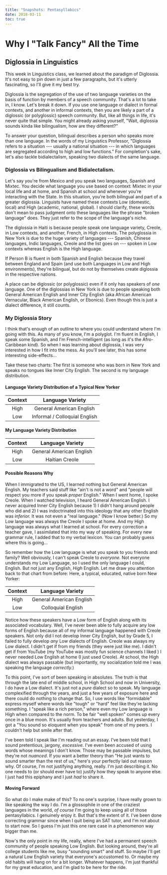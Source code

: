 ```yaml
---
title: "Snapshots: Pentasyllabics"
date: 2018-03-11
toc: true
---
```


# Why I "Talk Fancy" All the Time

## Diglossia in Linguistics

This week in Linguistics class, we learned about the paradigm of Diglossia. It's
not easy to pin down in just a few paragraphs, but it's utterly fascinating, so
I'll give it my best try.

Diglossia is the segregation of the use of two language varieties on the basis
of function by members of a speech community. That's a lot to take in, I know. Let's break
it down. If you use one language or dialect in formal contexts, and another in
informal contexts, then you are likely a part of a diglossic (or polyglossic)
speech community. But, like all things in life, it's never quite that simple.
You might already asking yourself, "Wait, diglossia sounds kinda like
bilingualism, how are they different?"

To answer your question, bilingual describes a person who speaks more than one
language. In the words of my Linguistics Professor, "Diglossia refers to a
situation --- usually a national situation --- in which languages are segregated
according to high and low functions." For completion's sake, let's also tackle
bidialectalism, speaking two dialects of the same language.

### Diglossia vs Bilingualism and Bidialectalism.

Let's say you're from Mexico and you speak two languages, Spanish and Mixtec.
You decide what language you use based on context: Mixtec in your local life and
at home, and Spanish at school and whenever you're interacting with the State.
In this situation, you're both bilingual and part of a greater diglossia.
Linguists have named these contexts Low (domestic, local) and High (academic,
national, global). I should clarify, these words don't mean to pass judgment
onto these languages like the phrase "broken language" does. They just refer to
the scope of the language's niche.

The diglossia in Haiti is because people speak one language variety, Creole, in
Low contexts, and another, French, in High contexts. The polyglossia in New York
is due to the huge variety of languages --- Spanish, Chinese languages, Indic
languages, Creole and the list goes on --- spoken in Low contexts whereas
English is the High language.

If Person B is fluent in both Spanish and English because they travel between
England and Spain (and use both Languages in Low and High environments), they're
bilingual, but do not by themselves create diglossia in the respective nations.

A place can be diglossic (or polyglossic) even if it only has speakers of *one*
language. One of the diglossias in New York is due to people speaking both
General American English and Inner City English (aka African American
Vernacular, Black American English, or Ebonics). Even though this is just a
dialect difference, it still counts.

### My Diglossia Story

I think that's enough of an outline to where you could understand where I'm
going with this. As many of you know, I'm a polyglot. I'm fluent in English, I
speak some Spanish, and I'm French-intelligent (as long as it's the
Afro-Caribbean kind). So when I was learning about diglossia, I was very
interested in how I fit into the mess. As you'll see later, this has some
interesting side-effects...

Take these two charts: The first is someone who was born in New York and speaks
no tongues like Inner City English. The second is my language distribution.

#### Language Variety Distribution of a Typical New Yorker

| Context    | Language Variety                |
| :--------: | :-----------------------------: |
| High       | General American English        |
| Low        | Informal / Colloquial English   |

#### My Language Variety Distribution

| Context    | Language Variety          |
| :--------: | :-----------------------: |
| High       | General American English  |
| Low        | Haitian Creole            |


#### Possible Reasons Why

When I immigrated to the US, I learned nothing but General American English. My
teachers said stuff like "ain't is not a word" and "people will respect you more
if you speak *proper* English." When I went home, I spoke Creole. When I watched
television, I heard General American English. I never acquired Inner City
English because 1) I didn't hang around people who did and 2) I was
indoctrinated into this ideology that any other English was *inferior.* It was
not even a "real language." (Now I know better.) So my Low language was always
the Creole I spoke at home. And my High language was always what I learned at
school. For every correction a teacher gave, I assimilated that into my way of
speaking. For every new grammar rule, I added that to my verbal lexicon. You can
probably guess where this is going...

So remember how the Low language is what you speak to you friends and family?
Well obviously, I can't speak Creole to *everyone.* Not everyone understands my
Low Language, so I used the only language I could, English. But not just any
English, *High* English. Let me draw you attention back to that chart from
before: Here, a typical, educated, native born New Yorker:

| Context   | Language Variety                |
| :-------: | :-----------------------------: |
| High      | General American English        |
| Low       | Colloquial English              |

Notice how these speakers have a Low form of English along with its associated
vocabulary. Well, I've never been able to fully acquire any low forms of English
because all of my informal language happened with Creole speakers. Not only did
I not develop Inner City English, but by Grade 5, I failed to fully develop
*any* Low dialects of English. Creole was always my Low dialect. I didn't get if
from my friends (they were just like me). I didn't get if from YouTube (my
YouTube was mostly fun science channels I liked ) I never needed Low English at
home (I just used Creole). At school, the High dialect was always passable (but
importantly, my socialization told me I was speaking the language *correctly.*)

To this point, I've sort of been speaking in absolutes. The truth is that
through the late end of middle school, in High School and now in University, I
do have a Low dialect. It's just not a *pure* dialect so to speak. My language
complexified through the years, and just a few years of exposure here and there
could do nothing to change that. So, I use words like "formidable" express
myself where words like "tough" or "hard" feel like they're lacking something. I
"speak like a rich person," where even my Low language is High when compared to
the norm. To be fair "well spoken" comes up every once in a blue moon. It's
usually from teachers and adults. But yesterday, I got a "You sound so eloquent
when you speak" from one of my peers. I couldn't help but smile after that.

I've been told I speak like I'm reading out an essay. I've been told that I
sound pretentious, jargony, *excessive.* I've even been accused of using words
whose meanings I don't know. Those may be passable impulses, but they're not
*nuanced*. If you want a better theory than "He just wants to sound smarter than
the rest of us," here's your perfectly laid out reason why. Of course, I'm not
justifying anything, really. I'm just describing it. No one needs to (or should
ever have to) justify how they speak to anyone else. I just had this epiphany
and I just *had* to share it.

#### Moving Forward

So what do I make make of this? To no one's surprise, I have really grown to
like speaking the way I do. I'm a glossophile in one of the craziest languages
in the world, *of course* I'm going to keep using all of those pentasyllabics. I
genuinely enjoy it. But that's the extent of it. I've been done correcting
grammar since when I quit being an SAT tutor, and I'm not about to start now. So
I guess I'm just this one rare case in a phenomenon way bigger than me.

Now's the only point in my life, really, where I've had a permanent speech
community of people speaking Low English. But looking around, they're all
college students like me, busy "sounding smart" and stuff. So maybe I'll get a
natural Low English variety that everyone's accustomed to. Or maybe my old
habits will hang on for a bit longer. Whatever happens, I'm just thankful for my
great education, and I'm glad to be here for the ride.

